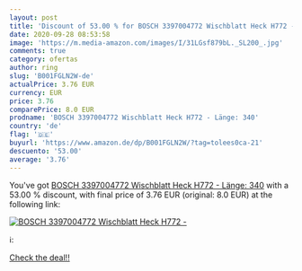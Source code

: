 ```yaml
---
layout: post
title: 'Discount of 53.00 % for BOSCH 3397004772 Wischblatt Heck H772 - '
date: 2020-09-28 08:53:58
image: 'https://m.media-amazon.com/images/I/31LGsf879bL._SL200_.jpg'
comments: true
category: ofertas
author: ring
slug: 'B001FGLN2W-de'
actualPrice: 3.76 EUR
currency: EUR
price: 3.76
comparePrice: 8.0 EUR
prodname: 'BOSCH 3397004772 Wischblatt Heck H772 - Länge: 340'
country: 'de'
flag: '🇩🇪'
buyurl: 'https://www.amazon.de/dp/B001FGLN2W/?tag=tolees0ca-21'
descuento: '53.00'
average: '3.76'
---
```


You've got [BOSCH 3397004772 Wischblatt Heck H772 - Länge: 340](https://www.amazon.de/dp/B001FGLN2W/?tag=tolees0ca-21) with a  53.00 % discount, with final price of 3.76 EUR (original: 8.0 EUR) at the following link:

[![BOSCH 3397004772 Wischblatt Heck H772 - ](https://m.media-amazon.com/images/I/31LGsf879bL._SL200_.jpg)](https://www.amazon.de/dp/B001FGLN2W/?tag=tolees0ca-21)

ℹ️:


[Check the deal!!](https://www.amazon.de/dp/B001FGLN2W/?tag=tolees0ca-21)
